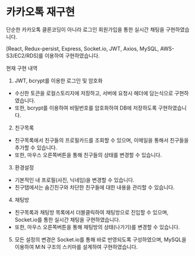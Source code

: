 # 카카오톡 재구현

단순한 카카오톡 클론코딩이 아니라 로그인 회원가입을 통한 실시간 채팅을 구현하였습니다.

[React, Redux-persist, Express, Socket.io, JWT, Axios, MySQL, AWS-S3/EC2/RDS]를 이용하여 구현하였습니다.

현재 구현 내역
1. JWT, bcrypt를 이용한 로그인 및 암호화
- 수신한 토큰을 로컬스토리지에 저장하고, 서버에 요청시 헤더에 담는식으로 구현하였습니다.
- 또한, bcrypt를 이용하여 비밀번호를 암호화하여 DB에 저장하도록 구현하였습니다.


2. 친구목록
- 친구목록에서 친구들의 프로필카드를 조회할 수 있으며, 이메일을 통해서 친구들을 추가할 수 있습니다.
- 또한, 마우스 오른쪽버튼을 통해 친구들의 상태를 변경할 수 있습니다.


3. 환경설정
- 기본적인 내 프로필(사진, 닉네임)을 변경할 수 있습니다.
- 친구탭에서는 숨긴친구와 차단한 친구들에 대한 내용을 관리할 수 있습니다.


4. 채팅방
- 친구목록과 채팅방 목록에서 더블클릭하여 채팅방으로 진입할 수 있으며, Socket.io를 통한 실시간 채팅을 구현하였습니다.
- 또한, 마우스 오른쪽버튼을 통해 채팅방의 상태(나가기)를 변경할 수 있습니다.


5. 모든 설정의 변경은 Socket.io를 통해 바로 반영되도록 구성하였으며, MySQL을 이용하여 M:N 구조의 스키마를 설계하여 구현하였습니다.
